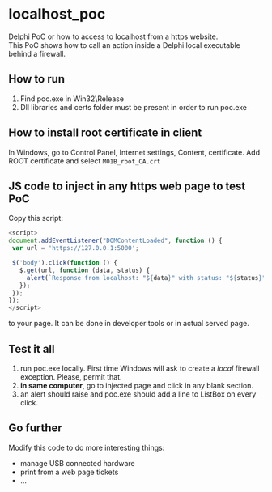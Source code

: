 # localhost_poc
Delphi PoC or how to access to localhost from a https website.<br>
This PoC shows how to call an action inside a Delphi local executable behind a firewall.

## How to run
1. Find poc.exe in Win32\Release
2. Dll libraries and certs folder must be present in order to run poc.exe

## How to install root certificate in client
In Windows, go to Control Panel, Internet settings, Content, certificate. Add ROOT certificate and select `M01B_root_CA.crt`

## JS code to inject in any https web page to test PoC
Copy this script:
```javascript
<script>
document.addEventListener("DOMContentLoaded", function () {
 var url = 'https://127.0.0.1:5000';

 $('body').click(function () {
   $.get(url, function (data, status) {
     alert(`Response from localhost: "${data}" with status: "${status}"`);
   });
 });
});
</script>
```
to your page. It can be done in developer tools or in actual served page.

## Test it all
1. run poc.exe locally. First time Windows will ask to create a *local* firewall exception. Please, permit that.
2. **in same computer**, go to injected page and click in any blank section.
3. an alert should raise and poc.exe should add a line to ListBox on every click.

## Go further
Modify this code to do more interesting things:
* manage USB connected hardware
* print from a web page tickets
* ...
